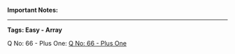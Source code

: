 **Important Notes:**


___________________________________________________

**Tags: Easy - Array**

Q No: 66 - Plus One: 
[Q No: 66 - Plus One](https://leetcode.com/problems/plus-one/ "Q No: 66 - Plus One") 
